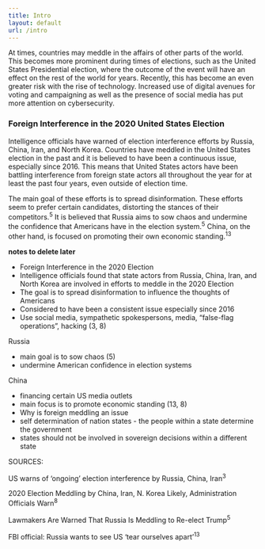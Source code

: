 ```yaml
---
title: Intro
layout: default
url: /intro
---
```

At times, countries may meddle in the affairs of other parts of the world. This becomes more prominent during times of elections, such as the United States Presidential election, where the outcome of the event will have an effect on the rest of the world for years. Recently, this has become an even greater risk with the rise of technology. Increased use of digital avenues for voting and campaigning as well as the presence of social media has put more attention on cybersecurity.

### Foreign Interference in the 2020 United States Election

Intelligence officials have warned of election interference efforts by Russia, China, Iran, and North Korea. Countries have meddled in the United States election in the past and it is believed to have been a continuous issue, especially since 2016. This means that United States actors have been battling interference from foreign state actors all throughout the year for at least the past four years, even outside of election time.

The main goal of these efforts is to spread disinformation. These efforts seem to prefer certain candidates, distorting the stances of their competitors.<sup>5</sup> It is believed that Russia aims to sow chaos and undermine the confidence that Americans have in the election system.<sup>5</sup> China, on the other hand, is focused on promoting their own economic standing.<sup>13</sup>



**notes to delete later**

- Foreign Interference in the 2020 Election
- Intelligence officials found that state actors from Russia, China, Iran, and North Korea are involved in efforts to meddle in the 2020 Election
- The goal is to spread disinformation to influence the thoughts of Americans
- Considered to have been a consistent issue especially since 2016
- Use social media, sympathetic spokespersons, media, “false-flag operations”, hacking (3, 8)

Russia

- main goal is to sow chaos (5)
- undermine American confidence in election systems

China

- financing certain US media outlets 
- main focus is to promote economic standing (13, 8)
- Why is foreign meddling an issue
- self determination of nation states - the people within a state determine the government
- states should not be involved in sovereign decisions within a different state


SOURCES:

US warns of ‘ongoing’ election interference by Russia, China, Iran<sup>3</sup>

2020 Election Meddling by China, Iran, N. Korea Likely, Administration Officials Warn<sup>8</sup>

 Lawmakers Are Warned That Russia Is Meddling to Re-elect Trump<sup>5</sup>

FBI official: Russia wants to see US ‘tear ourselves apart’<sup>13</sup>